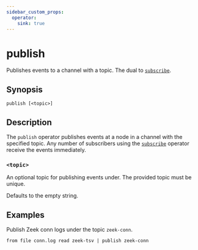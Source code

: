 ```yaml
---
sidebar_custom_props:
  operator:
    sink: true
---
```


# publish

Publishes events to a channel with a topic. The dual to
[`subscribe`](subscribe.md).

## Synopsis

```
publish [<topic>]
```
## Description

The `publish` operator publishes events at a node in a channel with the
specified topic. Any number of subscribers using the [`subscribe`](subscribe.md)
operator receive the events immediately.

### `<topic>`

An optional topic for publishing events under. The provided topic must be
unique.

Defaults to the empty string.

## Examples

Publish Zeek conn logs under the topic `zeek-conn`.

```
from file conn.log read zeek-tsv | publish zeek-conn
```
